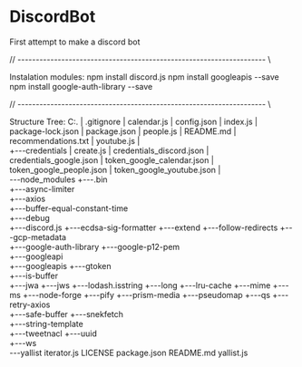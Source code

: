 # DiscordBot
First attempt to make a discord bot

// -------------------------------------------------------------------- \\

Instalation modules:
npm install discord.js
npm install googleapis --save
npm install google-auth-library --save

// -------------------------------------------------------------------- \\

Structure Tree:
    C:.
    |   .gitignore
    |   calendar.js
    |   config.json
    |   index.js
    |   package-lock.json
    |   package.json
    |   people.js
    |   README.md
    |   recommendations.txt
    |   youtube.js
    |   
    +---credentials
    |       create.js
    |       credentials_discord.json
    |       credentials_google.json
    |       token_google_calendar.json
    |       token_google_people.json
    |       token_google_youtube.json
    |       
    \---node_modules
        +---.bin     
        +---async-limiter                  
        +---axios             
        +---buffer-equal-constant-time       
        +---debug        
        +---discord.js
        +---ecdsa-sig-formatter 
        +---extend
        +---follow-redirects
        +---gcp-metadata                    
        +---google-auth-library
        +---google-p12-pem     
        +---googleapi   
        +---googleapis
        +---gtoken                      
        +---is-buffer        
        +---jwa
        +---jws
        +---lodash.isstring
        +---long
        +---lru-cache
        +---mime 
        +---ms
        +---node-forge
        +---pify
        +---prism-media
        +---pseudomap
        +---qs
        +---retry-axios            
        +---safe-buffer
        +---snekfetch   
        +---string-template      
        +---tweetnacl
        +---uuid     
        +---ws       
        \---yallist
                iterator.js
                LICENSE
                package.json
                README.md
                yallist.js